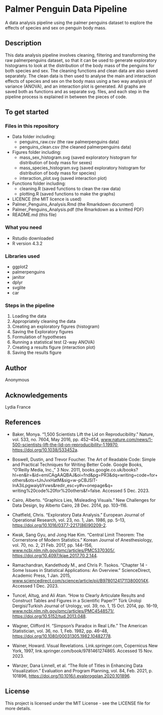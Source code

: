 # Palmer Penguin Data Pipeline 

A data analysis pipeline using the palmer penguins dataset to explore the effects of species and sex on penguin body mass.

## Description

This data analysis pipeline involves cleaning, filtering and transforming the raw palmerpenguins dataset, so that it can be used to generate exploratory histograms to look at the distribution of the body mass of the penguins for both species and sex. The cleaning functions and clean data are also saved separately. The clean data is then used to analyse the main and interaction effects of species and sex on the body mass using a two way analysis of variance (ANOVA), and an interaction plot is generated. All graphs are saved both as functions and as separate svg. files, and each step in the pipeline process is explained in between the pieces of code.

## To get started

### Files in this repository

* Data folder including:
  - penguins_raw.csv (the raw palmerpenguins data)
  - penguins_clean.csv (the cleaned palmerpenguins data)
* Figures folder including:
  - mass_sex_histogram.svg (saved exploratory histogram for distribution of body mass for sexes)
  - mass_species_histogram.svg (saved exploratory histogram for distribution of body mass for species)
  - interaction_plot.svg (saved interaction plot)
* Functions folder including:
  - cleaning.R (saved functions to clean the raw data)
  - plotting.R (saved functions to make the graphs)
* LICENCE (the MIT licence is used)
* Palmer_Penguins_Analysis.Rmd (the Rmarkdown document)
* Palmer_Penguins_Analysis.pdf (the Rmarkdown as a knitted PDF)
* README.md (this file)

### What you need

* Rstudio downloaded 
* R version 4.3.2 
  
### Libraries used
* ggplot2
* palmerpenguins
* janitor
* dplyr
* svglite
* car

### Steps in the pipeline
1. Loading the data
2. Appropriately cleaning the data
3. Creating an exploratory figures (histogram)
4. Saving the Exploratory figures 
5. Formulation of hypotheses
6. Running a statistical test (2-way ANOVA)
7. Creating a results figure (interaction plot)
9. Saving the results figure

## Author

Anonymous

## Acknowledgements

Lydia France 

## References

* Baker, Monya. “1,500 Scientists Lift the Lid on Reproducibility.” Nature, vol. 533, no. 7604, May 2016, pp. 452–454, www.nature.com/news/1-500-scientists-lift-the-lid-on-reproducibility-1.19970, https://doi.org/10.1038/533452a.

* Boswell, Dustin, and Trevor Foucher. The Art of Readable Code: Simple and Practical Techniques for Writing Better Code. Google Books, “O’Reilly Media, Inc.,” 3 Nov. 2011, books.google.co.uk/books?hl=en&lr=&id=emiCAgAAQBAJ&oi=fnd&pg=PR3&dq=writing+code+for+others&ots=tJnJvxHatM&sig=w-pCBJSlT-InA3iLpgwaiybYvws&redir_esc=y#v=onepage&q= writing%20code%20for%20others&f=false. Accessed 5 Dec. 2023.

* Cairo, Alberto. “Graphics Lies, Misleading Visuals.” New Challenges for Data Design, by Alberto Cairo, 28 Dec. 2014, pp. 103–116.

* Chatfield, Chris. “Exploratory Data Analysis.” European Journal of Operational Research, vol. 23, no. 1, Jan. 1986, pp. 5–13, https://doi.org/10.1016/0377-2217(86)90209-2.

* Kwak, Sang Gyu, and Jong Hae Kim. “Central Limit Theorem: The Cornerstone of Modern Statistics.” Korean Journal of Anesthesiology, vol. 70, no. 2, 21 Feb. 2017, pp. 144–156, www.ncbi.nlm.nih.gov/pmc/articles/PMC5370305/, https://doi.org/10.4097/kjae.2017.70.2.144.

* Ramachandran, Kandethody M., and Chris P. Tsokos. “Chapter 14 - Some Issues in Statistical Applications: An Overview.” ScienceDirect, Academic Press, 1 Jan. 2015, www.sciencedirect.com/science/article/pii/B978012417113800014X. Accessed 1 Dec. 2023.

* Tuncel, Altug, and Ali Atan. “How to Clearly Articulate Results and Construct Tables and Figures in a Scientific Paper?” Türk Üroloji Dergisi/Turkish Journal of Urology, vol. 39, no. 1, 15 Oct. 2014, pp. 16–19, www.ncbi.nlm.nih.gov/pmc/articles/PMC4548571/, https://doi.org/10.5152/tud.2013.048.

* Wagner, Clifford H. “Simpson’s Paradox in Real Life.” The American Statistician, vol. 36, no. 1, Feb. 1982, pp. 46–48, https://doi.org/10.1080/00031305.1982.10482778.

* Wainer, Howard. Visual Revelations. Link.springer.com, Copernicus New York, 1997, link.springer.com/book/9781461274865. Accessed 15 Nov. 2023.

* Wanzer, Dana Linnell, et al. “The Role of Titles in Enhancing Data Visualization.” Evaluation and Program Planning, vol. 84, Feb. 2021, p. 101896, https://doi.org/10.1016/j.evalprogplan.2020.101896.

## License

This project is licensed under the MIT License - see the LICENSE file for more details.


